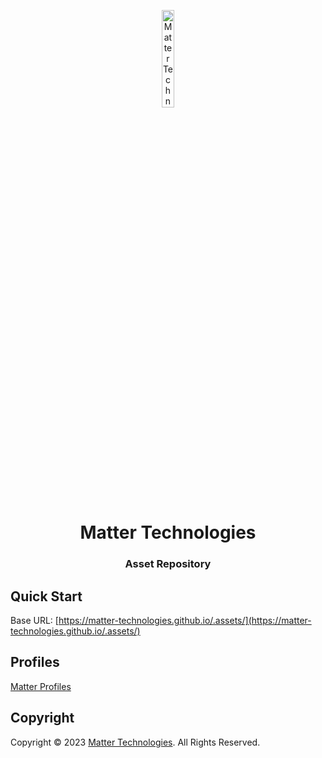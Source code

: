 <p align="center">
    <img src="https://matter-technologies.github.io/.assets/image/logo/matter-logo_light.png" width="20%" height="20%" alt="Matter Technologies Logo">
</p>
<h1 align='center' style='border-bottom: none;'>Matter Technologies</h1>
<h3 align='center'>Asset Repository</h3>


## Quick Start

Base URL: [https://matter-technologies.github.io/.assets/](https://matter-technologies.github.io/.assets/)



## Profiles

[Matter Profiles](https://docs.google.com/spreadsheets/d/e/2PACX-1vQjUxeQQryTqZKKTMS2lZ66o_TCv2TIeKpAYYtCFLl4fQJ6EEO9SuOa4lxFG4uSkKu6Vmqq1GD8_WnJ/pubhtml)






## Copyright

Copyright &copy; 2023 [Matter Technologies](https://www.matter.tech/ "Matter Technologies website"). All Rights Reserved.